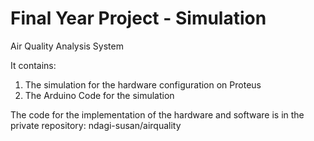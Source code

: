 # Final Year Project - Simulation
Air Quality Analysis System

It contains:
1. The simulation for the hardware configuration on Proteus 
2. The Arduino Code for the simulation

The code for the implementation of the hardware and software is in the private repository: ndagi-susan/airquality
